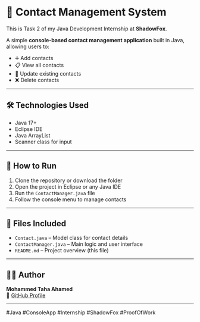 # 📇 Contact Management System

This is Task 2 of my Java Development Internship at **ShadowFox**.

A simple **console-based contact management application** built in Java, allowing users to:

- ➕ Add contacts
- 📋 View all contacts
- 📝 Update existing contacts
- ❌ Delete contacts

---

## 🛠️ Technologies Used

- Java 17+
- Eclipse IDE
- Java ArrayList
- Scanner class for input

---

## 🚀 How to Run

1. Clone the repository or download the folder  
2. Open the project in Eclipse or any Java IDE  
3. Run the `ContactManager.java` file  
4. Follow the console menu to manage contacts

---

## 📁 Files Included

- `Contact.java` – Model class for contact details
- `ContactManager.java` – Main logic and user interface
- `README.md` – Project overview (this file)

---

## 🧑‍💻 Author

**Mohammed Taha Ahamed**  
🔗 [GitHub Profile](https://github.com/MohammedTaha-751)

---

#Java #ConsoleApp #Internship #ShadowFox #ProofOfWork
